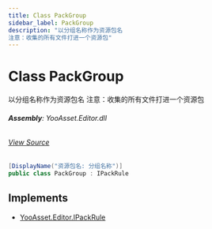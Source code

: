 ```yaml
---
title: Class PackGroup
sidebar_label: PackGroup
description: "以分组名称作为资源包名
注意：收集的所有文件打进一个资源包"
---
```

# Class PackGroup
以分组名称作为资源包名
注意：收集的所有文件打进一个资源包

###### **Assembly**: YooAsset.Editor.dll
###### [View Source](https://github.com/tuyoogame/YooAsset/blob/main/Assets/YooAsset/Editor/AssetBundleCollector/DefaultPackRule.cs#L145)
```csharp title="Declaration"
[DisplayName("资源包名: 分组名称")]
public class PackGroup : IPackRule
```

## Implements

* [YooAsset.Editor.IPackRule](../YooAsset.Editor/IPackRule.md)

